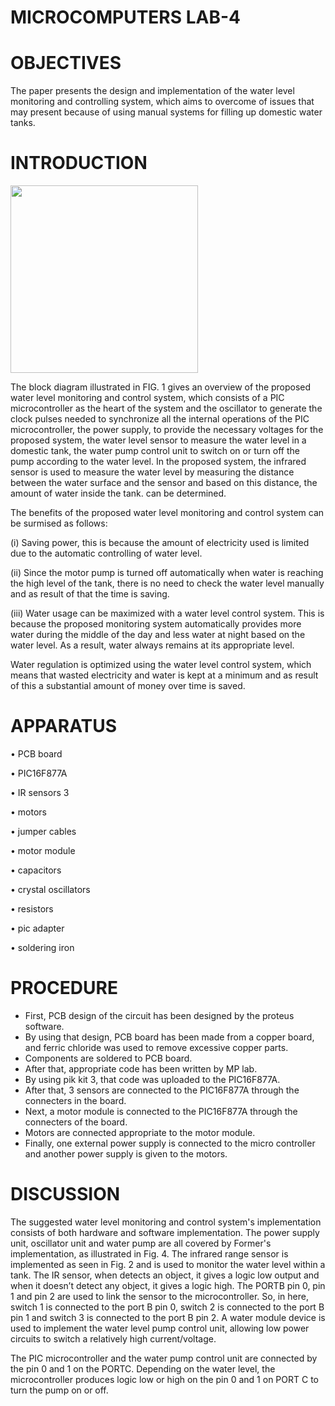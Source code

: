 # MICROCOMPUTERS LAB-4

# OBJECTIVES

The paper presents the design and implementation of the water level monitoring and controlling system, which aims to overcome of issues that may present because of using manual systems for filling up domestic water tanks. <br>

# INTRODUCTION

<img src="https://user-images.githubusercontent.com/109506588/184952529-a0aef32c-915b-4d82-9b5e-a58292d770b9.png" width=300>

The block diagram illustrated in FIG. 1 gives an overview of the proposed water level monitoring and control system, which consists of a PIC microcontroller as the heart of the system and the oscillator to generate the clock pulses needed to synchronize all the internal operations of the  PIC microcontroller, the power supply, to provide the necessary voltages for the proposed system, the water level sensor to measure the water level in a domestic tank, the water pump control unit to switch on or turn off the pump according to the water level. In the proposed system, the infrared sensor is used to measure the water level by measuring the distance between the water surface and the sensor and based on this distance, the amount of water inside the tank. can be determined.

The benefits of the proposed water level monitoring and control system can be surmised as follows: 

(i)	Saving power, this is because the amount of electricity used is limited due to the automatic controlling of water level. 

(ii)	Since the motor pump is turned off automatically when water is reaching the high level of the tank, there is no need to check the water level manually and as result of that the time is saving.   

(iii)	Water usage can be maximized with a water level control system. This is because the proposed monitoring system automatically provides more water during the middle of the day and less water at night based on the water level. As a result, water always remains at its appropriate level.

Water regulation is optimized using the water level control system, which means that wasted electricity and water is kept at a minimum and as result of this a substantial amount of money over time is saved.

# APPARATUS


•	PCB board

•	PIC16F877A

•	IR sensors 3

•	motors

•	jumper cables 

•	motor module

•	capacitors

•	crystal oscillators

•	resistors

•	pic adapter 

•	soldering iron



# PROCEDURE

* First, PCB design of the circuit has been designed by the proteus software.
* By using that design, PCB board has been made from a copper board, and ferric chloride was used to remove excessive copper parts.
* Components are soldered to PCB board. 
*	After that, appropriate code has been written by MP lab.
*	By using pik kit 3, that code was uploaded to the PIC16F877A.
*	After that, 3 sensors are connected to the PIC16F877A through the connecters in the board.
*	Next, a motor module is connected to the PIC16F877A through the connecters of the board.
*	Motors are connected appropriate to the motor module.
* Finally, one external power supply is connected to the micro controller and another power supply is given to the motors.


# DISCUSSION

The suggested water level monitoring and control system's implementation consists of both hardware and software implementation. The power supply unit, oscillator unit and water pump are all covered by Former's implementation, as illustrated in Fig. 4. The infrared range sensor is implemented as seen in Fig. 2 and is used to monitor the water level within a tank. The IR sensor, when detects an object, it gives a logic low output and when it doesn’t detect any object, it gives a logic high. The PORTB pin 0, pin 1 and pin 2 are used to link the sensor to the microcontroller. So, in here, switch 1 is connected to the port B pin 0, switch 2 is connected to the port B pin 1 and switch 3 is connected to the port B pin 2. A water module device is used to implement the water level pump control unit, allowing low power circuits to switch a relatively high current/voltage.

The PIC microcontroller and the water pump control unit are connected by the pin 0 and 1 on the PORTC. Depending on the water level, the microcontroller produces logic low or high on the pin 0 and 1 on PORT C to turn the pump on or off.































